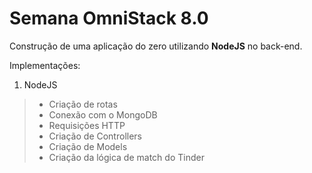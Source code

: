 # Semana OmniStack 8.0

Construção de uma aplicação do zero utilizando **NodeJS** no back-end.

Implementações:

1. NodeJS

> - Criação de rotas
> - Conexão com o MongoDB
> - Requisições HTTP
> - Criação de Controllers
> - Criação de Models
> - Criação da lógica de match do Tinder
